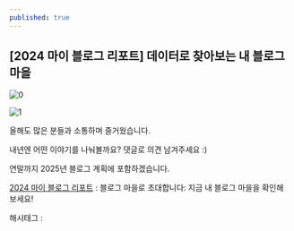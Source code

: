 ```yaml
---
published: true
---
```

## [2024 마이 블로그 리포트] 데이터로 찾아보는 내 블로그 마을

![0](/asset/img/223690458445/0.png)

![1](/asset/img/223690458445/1.png)

올해도 많은 분들과 소통하며 즐거웠습니다.

내년엔 어떤 이야기를 나눠볼까요? 댓글로 의견 남겨주세요 :)

연말까지 2025년 블로그 계획에 포함하겠습니다.

[2024 마이 블로그 리포트](https://event.blog.naver.com/2024-myblogreport) : 블로그 마을로 초대합니다: 지금 내 블로그 마을을 확인해 보세요!

 해시태그 : 